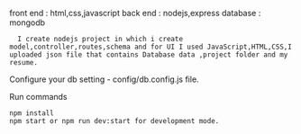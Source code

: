 front end : html,css,javascript
back end : nodejs,express
database : mongodb

      I create nodejs project in which i create model,controller,routes,schema and for UI I used JavaScript,HTML,CSS,I uploaded json file that contains Database data ,project folder and my resume.

Configure your db setting - config/db.config.js file.

Run commands

    npm install
    npm start or npm run dev:start for development mode. 
